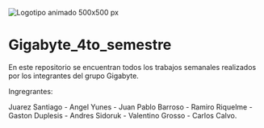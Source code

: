 
![Logotipo animado 500x500 px ](https://user-images.githubusercontent.com/89102749/235005691-15180c33-9a94-4912-a999-55b5bc0ed8ad.jpeg)


# Gigabyte_4to_semestre
En este repositorio se encuentran todos los trabajos semanales realizados por los integrantes del grupo Gigabyte.

Ingregrantes: 

Juarez Santiago -
Angel Yunes -
Juan Pablo Barroso -
Ramiro Riquelme -
Gaston Duplesis -
Andres Sidoruk -
Valentino Grosso -
Carlos Calvo.
